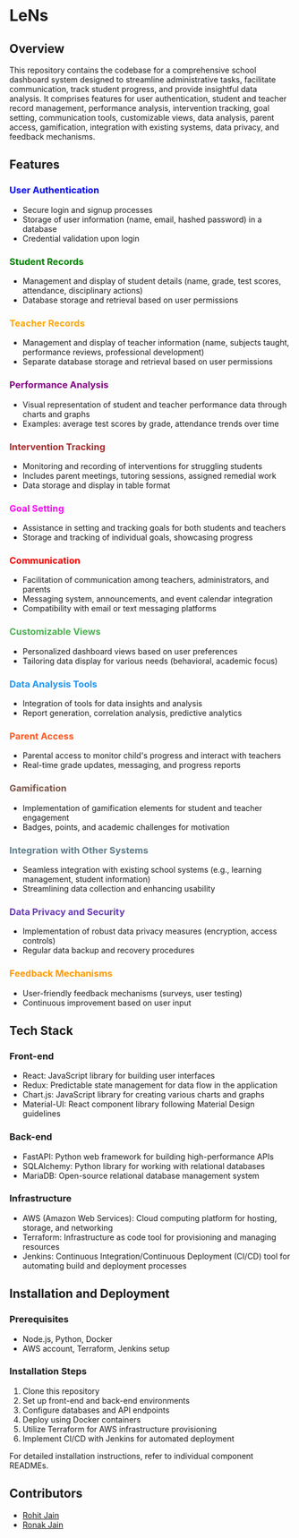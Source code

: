 # LeNs

## Overview

This repository contains the codebase for a comprehensive school dashboard system designed to streamline administrative tasks, facilitate communication, track student progress, and provide insightful data analysis. It comprises features for user authentication, student and teacher record management, performance analysis, intervention tracking, goal setting, communication tools, customizable views, data analysis, parent access, gamification, integration with existing systems, data privacy, and feedback mechanisms.

## Features

### <span style="color:blue">User Authentication</span>
- Secure login and signup processes
- Storage of user information (name, email, hashed password) in a database
- Credential validation upon login

### <span style="color:green">Student Records</span>
- Management and display of student details (name, grade, test scores, attendance, disciplinary actions)
- Database storage and retrieval based on user permissions

### <span style="color:orange">Teacher Records</span>
- Management and display of teacher information (name, subjects taught, performance reviews, professional development)
- Separate database storage and retrieval based on user permissions

### <span style="color:purple">Performance Analysis</span>
- Visual representation of student and teacher performance data through charts and graphs
- Examples: average test scores by grade, attendance trends over time

### <span style="color:brown">Intervention Tracking</span>
- Monitoring and recording of interventions for struggling students
- Includes parent meetings, tutoring sessions, assigned remedial work
- Data storage and display in table format

### <span style="color:#ff00ff">Goal Setting</span>
- Assistance in setting and tracking goals for both students and teachers
- Storage and tracking of individual goals, showcasing progress

### <span style="color:red">Communication</span>
- Facilitation of communication among teachers, administrators, and parents
- Messaging system, announcements, and event calendar integration
- Compatibility with email or text messaging platforms

### <span style="color:#4CAF50">Customizable Views</span>
- Personalized dashboard views based on user preferences
- Tailoring data display for various needs (behavioral, academic focus)

### <span style="color:#2196F3">Data Analysis Tools</span>
- Integration of tools for data insights and analysis
- Report generation, correlation analysis, predictive analytics

### <span style="color:#FF5722">Parent Access</span>
- Parental access to monitor child's progress and interact with teachers
- Real-time grade updates, messaging, and progress reports

### <span style="color:#795548">Gamification</span>
- Implementation of gamification elements for student and teacher engagement
- Badges, points, and academic challenges for motivation

### <span style="color:#607D8B">Integration with Other Systems</span>
- Seamless integration with existing school systems (e.g., learning management, student information)
- Streamlining data collection and enhancing usability

### <span style="color:#673AB7">Data Privacy and Security</span>
- Implementation of robust data privacy measures (encryption, access controls)
- Regular data backup and recovery procedures

### <span style="color:#FF9800">Feedback Mechanisms</span>
- User-friendly feedback mechanisms (surveys, user testing)
- Continuous improvement based on user input

## Tech Stack

### Front-end
- React: JavaScript library for building user interfaces
- Redux: Predictable state management for data flow in the application
- Chart.js: JavaScript library for creating various charts and graphs
- Material-UI: React component library following Material Design guidelines

### Back-end
- FastAPI: Python web framework for building high-performance APIs
- SQLAlchemy: Python library for working with relational databases
- MariaDB: Open-source relational database management system

### Infrastructure
- AWS (Amazon Web Services): Cloud computing platform for hosting, storage, and networking
- Terraform: Infrastructure as code tool for provisioning and managing resources
- Jenkins: Continuous Integration/Continuous Deployment (CI/CD) tool for automating build and deployment processes

## Installation and Deployment

### Prerequisites
- Node.js, Python, Docker
- AWS account, Terraform, Jenkins setup

### Installation Steps
1. Clone this repository
2. Set up front-end and back-end environments
3. Configure databases and API endpoints
4. Deploy using Docker containers
5. Utilize Terraform for AWS infrastructure provisioning
6. Implement CI/CD with Jenkins for automated deployment

For detailed installation instructions, refer to individual component READMEs.

## Contributors
- [Rohit Jain](https://github.com/rohitjain25)
- [Ronak Jain](https://github.com/jainr5668)
